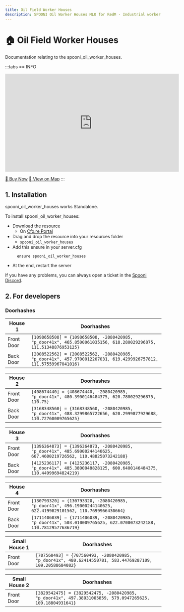 ```yaml
---
title: Oil Field Worker Houses
description: SPOONI Oil Worker Houses MLO for RedM - Industrial worker housing near oil fields. Labor accommodations for New Hanover oil industry roleplay in Red Dead Redemption 2.
---
```


# 🏠 Oil Field Worker Houses
Documentation relating to the spooni_oil_worker_houses.

:::tabs
== INFO
<iframe width="560" height="315" src="https://www.youtube.com/embed/dTQ6UthT39E?si=qyVLCnrdXLpRIT9C" frameborder="0" allow="accelerometer; autoplay; clipboard-write; encrypted-media; gyroscope; picture-in-picture; web-share" referrerpolicy="strict-origin-when-cross-origin" allowfullscreen></iframe>

<a href="https://spooni-mapping.tebex.io/package/6228610" class="button-buy">🛒 Buy Now</a>
<a href="https://spooni.de/rdr2/?m=house83" class="button-map">📍 View on Map</a>
:::

## 1. Installation
spooni_oil_worker_houses works Standalone.  

To install spooni_oil_worker_houses:
- Download the resource
  - On [Cfx.re Portal](https://portal.cfx.re/)
- Drag and drop the resource into your resources folder
  - `spooni_oil_worker_houses`
- Add this ensure in your server.cfg
  ```
    ensure spooni_oil_worker_houses
  ```
- At the end, restart the server

If you have any problems, you can always open a ticket in the [Spooni Discord](https://discord.gg/spooni).

## 2. For developers
### Doorhashes
| House 1                   | Doorhashes
|---------------------------|----------------------------------------------------------------------------------|
| Front Door                | `[1098658508] = {1098658508, -2080420985, "p_door41x", 465.8500061035156, 618.280029296875, 111.51348876953125}`
| Back Door                 | `[2008522562] = {2008522562, -2080420985, "p_door41x", 457.9700012207031, 619.4299926757812, 111.57559967041016}`

| House 2                   | Doorhashes
|---------------------------|----------------------------------------------------------------------------------|
| Front Door                | `[408674440] = {408674440, -2080420985, "p_door41x", 480.3900146484375, 620.780029296875, 110.75}`
| Back Door                 | `[3168348560] = {3168348560, -2080420985, "p_door41x", 488.3299865722656, 620.2999877929688, 110.72760009765625}`

| House 3                   | Doorhashes
|---------------------------|----------------------------------------------------------------------------------|
| Front Door                | `[1396364873] = {1396364873, -2080420985, "p_door41x", 485.69000244140625, 607.4600219726562, 110.48825073242188}`
| Back Door                 | `[4125236117] = {4125236117, -2080420985, "p_door41x", 485.3800048828125, 600.6400146484375, 110.44999694824219}`

| House 4                   | Doorhashes
|---------------------------|----------------------------------------------------------------------------------|
| Front Door                | `[130793320] = {130793320, -2080420985, "p_door41x", 496.19000244140625, 622.4199829101562, 110.7699966430664}`
| Back Door                 | `[1711406039] = {1711406039, -2080420985, "p_door41x", 503.010009765625, 622.0700073242188, 110.78129577636719}`

| Small House 1             | Doorhashes
|---------------------------|----------------------------------------------------------------------------------|
| Front Door                | `[707560493] = {707560493, -2080420985, "p_door41x", 480.62414550781, 583.44769287109, 109.20588684082}`

| Small House 2             | Doorhashes
|---------------------------|----------------------------------------------------------------------------------|
| Front Door                | `[3829542475] = {3829542475, -2080420985, "p_door41x", 497.38031005859, 579.0947265625, 109.18804931641}`